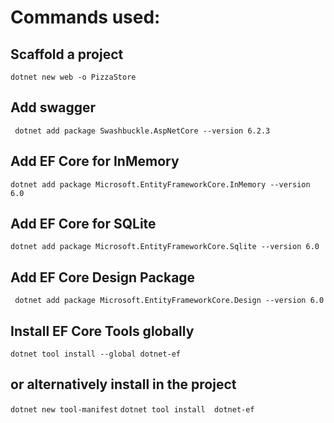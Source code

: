 # Commands used:
## Scaffold a project
`` dotnet new web -o PizzaStore ``
## Add swagger
`` dotnet add package Swashbuckle.AspNetCore --version 6.2.3``
## Add EF Core for InMemory
`` dotnet add package Microsoft.EntityFrameworkCore.InMemory --version 6.0 ``
## Add EF Core for SQLite
`` dotnet add package Microsoft.EntityFrameworkCore.Sqlite --version 6.0 ``
## Add EF Core Design Package
``  dotnet add package Microsoft.EntityFrameworkCore.Design --version 6.0  ``
## Install EF Core Tools globally
`` dotnet tool install --global dotnet-ef ``
## or alternatively install in the project
`` dotnet new tool-manifest ``
`` dotnet tool install  dotnet-ef ``

